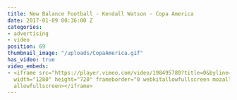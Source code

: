 ```yaml
---
title: New Balance Football - Kendall Watson - Copa America
date: 2017-01-09 00:36:00 Z
categories:
- advertising
- video
position: 69
thumbnail_image: "/uploads/CopaAmerica.gif"
has_video: true
video_embeds:
- <iframe src="https://player.vimeo.com/video/198495780?title=0&byline=0&portrait=0"
  width="1280" height="720" frameborder="0 webkitallowfullscreen mozallowfullscreen
  allowfullscreen></iframe>
---
```


